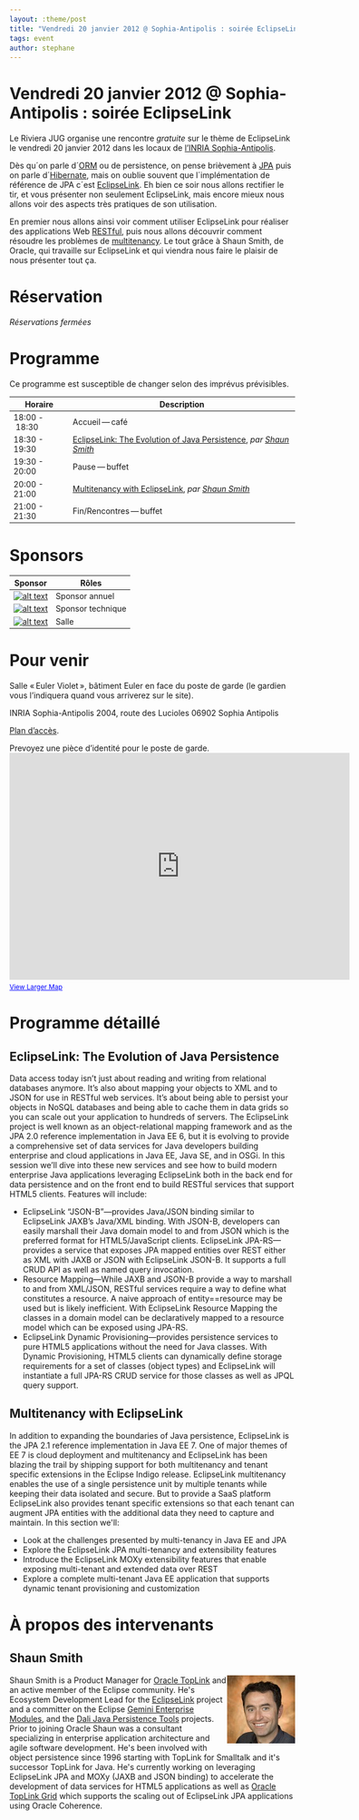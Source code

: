 ```yaml
---
layout: :theme/post
title: "Vendredi 20 janvier 2012 @ Sophia-Antipolis : soirée EclipseLink"
tags: event
author: stephane
---
```


# Vendredi 20 janvier 2012 @ Sophia-Antipolis : soirée EclipseLink

Le Riviera JUG organise une rencontre *gratuite* sur le thème de EclipseLink le vendredi 20 janvier 2012 dans les locaux de [l’INRIA Sophia-Antipolis](http://maps.google.fr/maps?f=q&source=s_q&hl=en&geocode=&q=inria,+sophia-antipolis&sll=47.15984,2.988281&sspn=20.81297,46.757813&ie=UTF8&t=h&ll=43.616722,7.067868&spn=0.005406,0.011415&z=17&iwloc=A).

Dès qu´on parle d´[ORM](http://en.wikipedia.org/wiki/Object-relational_mapping) ou de persistence, on pense brièvement à [JPA](http://en.wikipedia.org/wiki/Java_Persistence_API) puis on parle d´[Hibernate](http://en.wikipedia.org/wiki/Hibernate_(Java)), mais on oublie souvent que l´implémentation de référence de JPA c´est [EclipseLink](http://en.wikipedia.org/wiki/EclipseLink). Eh bien ce soir nous allons rectifier le tir, et vous présenter non seulement EclipseLink, mais encore mieux nous allons voir des aspects très pratiques de son utilisation.

En premier nous allons ainsi voir comment utiliser EclipseLink pour réaliser des applications Web [RESTful](http://en.wikipedia.org/wiki/Restful), puis nous allons découvrir comment résoudre les problèmes de [multitenancy](http://en.wikipedia.org/wiki/Multitenancy). Le tout grâce à Shaun Smith, de Oracle, qui travaille sur EclipseLink et qui viendra nous faire le plaisir de nous présenter tout ça.

# Réservation

_Réservations fermées_



# Programme

<div class='warning'>Ce programme est susceptible de changer selon des imprévus prévisibles.</div>

|Horaire|Description|
|---|---|
|18:00 - 18:30|Accueil — café|
|18:30 - 19:30|[EclipseLink: The Evolution of Java Persistence](#HEclipseLink:TheEvolutionofJavaPersistence), _par [Shaun Smith](#HShaunSmith)_|
|19:30 - 20:00|Pause — buffet|
|20:00 - 21:00|[Multitenancy with EclipseLink](#HMultitenancywithEclipseLink), _par [Shaun Smith](#HShaunSmith)_|
|21:00 - 21:30|Fin/Rencontres — buffet|

# Sponsors

|Sponsor|Rôles|
|---|---|
|[![alt text]({site.page('Sponsors/index.md').image('avisto-150.png')})](http://www.avisto.com) | Sponsor annuel|
|[![alt text]({site.page('Sponsors/index.md').image('lunatech-research-logo-small.png')})](http://www.lunatech.fr) | Sponsor technique|
|[![alt text]({site.page('Sponsors/index.md').image('inria-small-transp.gif')})](http://www.inria.fr)  | Salle|

# Pour venir

Salle « Euler Violet », bâtiment Euler en face du poste de garde (le gardien vous l’indiquera quand vous arriverez sur le site).

INRIA Sophia-Antipolis
2004, route des Lucioles
06902 Sophia Antipolis

[Plan d’accès](http://www-sop.inria.fr/presentation/data/plan_sophia.jpg).

<div class='warning'>Prevoyez une pièce d’identité pour le poste de garde.</div>

<iframe width="600" height="400" frameborder="0" scrolling="no" marginheight="0" marginwidth="0" src="http://maps.google.fr/maps?f=q&amp;source=s_q&amp;hl=en&amp;geocode=&amp;q=inria,+sophia-antipolis&amp;sll=47.15984,2.988281&amp;sspn=20.81297,46.757813&amp;ie=UTF8&amp;t=h&amp;ll=43.626819,7.071934&amp;spn=0.005406,0.011415&amp;z=14&amp;iwloc=A&amp;cid=556043547175134685&amp;output=embed"></iframe><br /><small><a href="http://maps.google.fr/maps?f=q&amp;source=embed&amp;hl=en&amp;geocode=&amp;q=inria,+sophia-antipolis&amp;sll=47.15984,2.988281&amp;sspn=20.81297,46.757813&amp;ie=UTF8&amp;t=h&amp;ll=43.626819,7.071934&amp;spn=0.005406,0.011415&amp;z=14&amp;iwloc=A&amp;cid=556043547175134685" style="color:#0000FF;text-align:left">View Larger Map</a></small>

# Programme détaillé

## EclipseLink: The Evolution of Java Persistence

Data access today isn’t just about reading and writing from relational databases anymore. It’s also about mapping your objects to XML and to JSON for use in RESTful web services. It’s about being able to persist your objects in NoSQL databases and being able to cache them in data grids so you can scale out your application to hundreds of servers. The EclipseLink project is well known as an object-relational mapping framework and as the JPA 2.0 reference implementation in Java EE 6, but it is evolving to provide a comprehensive set of data services for Java developers building enterprise and cloud applications in Java EE, Java SE, and in OSGi. In this session we’ll dive into these new services and see how to build modern enterprise Java applications leveraging EclipseLink both in the back end for data persistence and on the front end to build RESTful services that support HTML5 clients. Features will include:

* EclipseLink “JSON-B”—provides Java/JSON binding similar to EclipseLink JAXB’s Java/XML binding. With JSON-B, developers can easily marshall their Java domain model to and from JSON which is the preferred format for HTML5/JavaScript clients.
EclipseLink JPA-RS—provides a service that exposes JPA mapped entities over REST either as XML with JAXB or JSON with EclipseLink JSON-B. It supports a full CRUD API as well as named query invocation.
* Resource Mapping—While JAXB and JSON-B provide a way to marshall to and from XML/JSON, RESTful services require a way to define what constitutes a resource. A naive approach of entity==resource may be used but is likely inefficient. With EclipseLink Resource Mapping the classes in a domain model can be declaratively mapped to a resource model which can be exposed using JPA-RS.
* EclipseLink Dynamic Provisioning—provides persistence services to pure HTML5 applications without the need for Java classes. With Dynamic Provisioning, HTML5 clients can dynamically define storage requirements for a set of classes (object types) and EclipseLink will instantiate a full JPA-RS CRUD service for those classes as well as JPQL query support.

## Multitenancy with EclipseLink

In addition to expanding the boundaries of Java persistence, EclipseLink is the JPA 2.1 reference implementation in Java EE 7. One of major themes of EE 7 is cloud deployment and multitenancy and EclipseLink has been blazing the trail by shipping support for both multitenancy and tenant specific extensions in the Eclipse Indigo release. EclipseLink multitenancy enables the use of a single persistence unit by multiple tenants while keeping their data isolated and secure. But to provide a SaaS platform EclipseLink also provides tenant specific extensions so that each tenant can augment JPA entities with the additional data they need to capture and maintain. In this section we'll:

* Look at the challenges presented by multi-tenancy in Java EE and JPA
* Explore the EclipseLink JPA multi-tenancy and extensibility features
* Introduce the EclipseLink MOXy extensibility features that enable exposing multi-tenant and extended data over REST
* Explore a complete multi-tenant Java EE application that supports dynamic tenant provisioning and customization

# À propos des intervenants

## Shaun Smith

<img style='float: right' src='shaun-smith.jpg'/>

Shaun Smith is a Product Manager for [Oracle TopLink](http://www.oracle.com/technetwork/middleware/toplink/overview/index.html) and an active member of the Eclipse community. He's Ecosystem Development Lead for the [EclipseLink](http://www.eclipse.org/eclipselink) project and a committer on the Eclipse [Gemini Enterprise Modules](http://www.eclipse.org/gemini), and the [Dali Java Persistence Tools](http://www.eclipse.org/webtools/dali) projects. Prior to joining Oracle Shaun was a consultant specializing in enterprise application architecture and agile software development. He's been involved with object persistence since 1996 starting with TopLink for Smalltalk and it's successor TopLink for Java. He's currently working on leveraging EclipseLink JPA and MOXy (JAXB and JSON binding) to accelerate the development of data services for HTML5 applications as well as [Oracle TopLink Grid](http://www.oracle.com/technetwork/middleware/toplink/tl-grid-097210.html) which supports the scaling out of EclipseLink JPA applications using Oracle Coherence.

